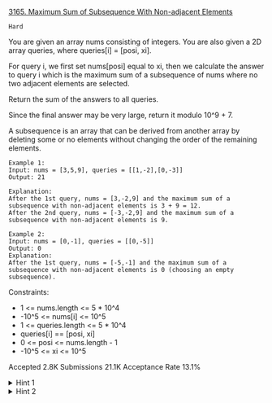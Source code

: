 [3165. Maximum Sum of Subsequence With Non-adjacent Elements](https://leetcode.com/problems/maximum-sum-of-subsequence-with-non-adjacent-elements/)

`Hard`

You are given an array nums consisting of integers. You are also given a 2D array queries, where queries[i] = [posi, xi].

For query i, we first set nums[posi] equal to xi, then we calculate the answer to query i which is the maximum sum of a 
subsequence
 of nums where no two adjacent elements are selected.

Return the sum of the answers to all queries.

Since the final answer may be very large, return it modulo 10^9 + 7.

A subsequence is an array that can be derived from another array by deleting some or no elements without changing the order of the remaining elements.

```
Example 1:
Input: nums = [3,5,9], queries = [[1,-2],[0,-3]]
Output: 21

Explanation:
After the 1st query, nums = [3,-2,9] and the maximum sum of a subsequence with non-adjacent elements is 3 + 9 = 12.
After the 2nd query, nums = [-3,-2,9] and the maximum sum of a subsequence with non-adjacent elements is 9.

Example 2:
Input: nums = [0,-1], queries = [[0,-5]]
Output: 0
Explanation:
After the 1st query, nums = [-5,-1] and the maximum sum of a subsequence with non-adjacent elements is 0 (choosing an empty subsequence).
```

Constraints:

- 1 <= nums.length <= 5 * 10^4
- -10^5 <= nums[i] <= 10^5
- 1 <= queries.length <= 5 * 10^4
- queries[i] == [posi, xi]
- 0 <= posi <= nums.length - 1
- -10^5 <= xi <= 10^5

Accepted
2.8K
Submissions
21.1K
Acceptance Rate
13.1%

<details>
<summary>Hint 1</summary>

Can you solve each query in O(nums.length) with dynamic programming?

</details>
<details>
<summary>Hint 2</summary>

In order to optimize, we will use segment tree where each node contains the maximum value of (front element has been chosen or not, back element has been chosen or not).

</details>